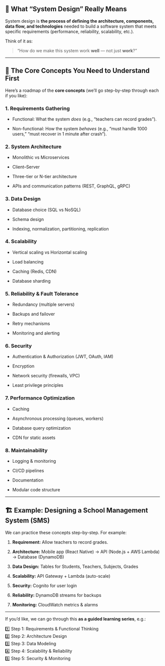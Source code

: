 
## 🧠 What “System Design” Really Means

System design is **the process of defining the architecture, components, data flow, and technologies** needed to build a software system that meets specific requirements (performance, reliability, scalability, etc.).

Think of it as:

> “How do we make this system work **well** — not just **work**?”

---

## 🧩 The Core Concepts You Need to Understand First

Here’s a roadmap of the **core concepts** (we’ll go step-by-step through each if you like):

### 1. **Requirements Gathering**

- Functional: What the system _does_ (e.g., “teachers can record grades”).
    
- Non-functional: How the system _behaves_ (e.g., “must handle 1000 users,” “must recover in 1 minute after crash”).
    

### 2. **System Architecture**

- Monolithic vs Microservices
    
- Client–Server
    
- Three-tier or N-tier architecture
    
- APIs and communication patterns (REST, GraphQL, gRPC)
    

### 3. **Data Design**

- Database choice (SQL vs NoSQL)
    
- Schema design
    
- Indexing, normalization, partitioning, replication
    

### 4. **Scalability**

- Vertical scaling vs Horizontal scaling
    
- Load balancing
    
- Caching (Redis, CDN)
    
- Database sharding
    

### 5. **Reliability & Fault Tolerance**

- Redundancy (multiple servers)
    
- Backups and failover
    
- Retry mechanisms
    
- Monitoring and alerting
    

### 6. **Security**

- Authentication & Authorization (JWT, OAuth, IAM)
    
- Encryption
    
- Network security (firewalls, VPC)
    
- Least privilege principles
    

### 7. **Performance Optimization**

- Caching
    
- Asynchronous processing (queues, workers)
    
- Database query optimization
    
- CDN for static assets
    

### 8. **Maintainability**

- Logging & monitoring
    
- CI/CD pipelines
    
- Documentation
    
- Modular code structure
    

---

## 🏗 Example: Designing a School Management System (SMS)

We can practice these concepts step-by-step. For example:

1. **Requirement:** Allow teachers to record grades.
    
2. **Architecture:** Mobile app (React Native) → API (Node.js + AWS Lambda) → Database (DynamoDB)
    
3. **Data Design:** Tables for Students, Teachers, Subjects, Grades
    
4. **Scalability:** API Gateway + Lambda (auto-scale)
    
5. **Security:** Cognito for user login
    
6. **Reliability:** DynamoDB streams for backups
    
7. **Monitoring:** CloudWatch metrics & alarms
    

---

If you’d like, we can go through this **as a guided learning series**, e.g.:

1️⃣ Step 1: Requirements & Functional Thinking  
2️⃣ Step 2: Architecture Design  
3️⃣ Step 3: Data Modeling  
4️⃣ Step 4: Scalability & Reliability  
5️⃣ Step 5: Security & Monitoring
